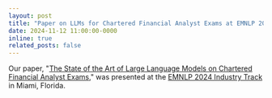 ```yaml
---
layout: post
title: "Paper on LLMs for Chartered Financial Analyst Exams at EMNLP 2024"
date: 2024-11-12 11:00:00-0000
inline: true
related_posts: false
---
```


Our paper, "[The State of the Art of Large Language Models on Chartered Financial Analyst Exams](https://aclanthology.org/2024.emnlp-industry.100/)," was presented at the [EMNLP 2024 Industry Track](https://2024.emnlp.org/) in Miami, Florida.
